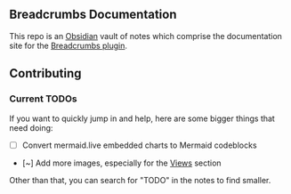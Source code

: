 ## Breadcrumbs Documentation

This repo is an [Obsidian](https://obsidian.md) vault of notes which comprise the documentation site for the [Breadcrumbs plugin](https://github.com/SkepticMystic/breadcrumbs).

## Contributing

### Current TODOs

If you want to quickly jump in and help, here are some bigger things that need doing:

- [ ] Convert mermaid.live embedded charts to Mermaid codeblocks
- [~] Add more images, especially for the [Views](Views/Views.md) section

Other than that, you can search for "TODO" in the notes to find smaller.
